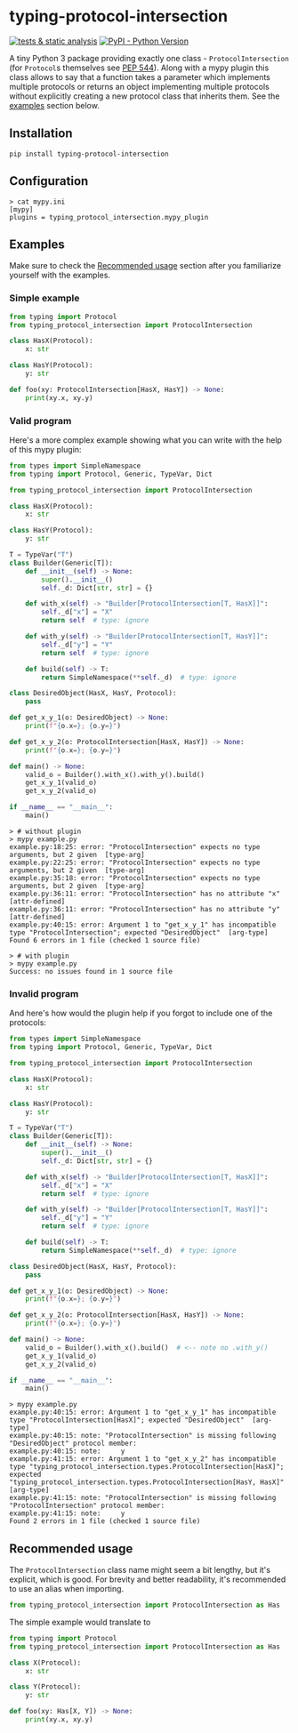 # typing-protocol-intersection

[![tests & static analysis](https://github.com/klausweiss/typing-protocol-intersection/actions/workflows/ci.yml/badge.svg)](https://github.com/klausweiss/typing-protocol-intersection/actions/workflows/ci.yml)
[![PyPI - Python Version](https://img.shields.io/pypi/pyversions/typing-protocol-intersection)](https://pypi.org/project/typing-protocol-intersection/)

A tiny Python 3 package providing exactly one class - `ProtocolIntersection` (for `Protocol`s themselves see [PEP 544](https://peps.python.org/pep-0544/)).
Along with a mypy plugin this class allows to say that a function takes a parameter which implements multiple protocols 
or returns an object implementing multiple protocols without explicitly creating a new protocol class that inherits them.
See the [examples](#examples) section below.

## Installation

```shell
pip install typing-protocol-intersection 
```

## Configuration

```shell
> cat mypy.ini
[mypy]
plugins = typing_protocol_intersection.mypy_plugin
```

## Examples

Make sure to check the [Recommended usage](#recommended-usage) section after you familiarize yourself with the examples.

### Simple example

```python
from typing import Protocol
from typing_protocol_intersection import ProtocolIntersection

class HasX(Protocol):
    x: str

class HasY(Protocol):
    y: str

def foo(xy: ProtocolIntersection[HasX, HasY]) -> None:
    print(xy.x, xy.y)
```

### Valid program

Here's a more complex example showing what you can write with the help of this mypy plugin:

```python
from types import SimpleNamespace
from typing import Protocol, Generic, TypeVar, Dict

from typing_protocol_intersection import ProtocolIntersection

class HasX(Protocol):
    x: str

class HasY(Protocol):
    y: str

T = TypeVar("T")
class Builder(Generic[T]):
    def __init__(self) -> None:
        super().__init__()
        self._d: Dict[str, str] = {}

    def with_x(self) -> "Builder[ProtocolIntersection[T, HasX]]":
        self._d["x"] = "X"
        return self  # type: ignore

    def with_y(self) -> "Builder[ProtocolIntersection[T, HasY]]":
        self._d["y"] = "Y"
        return self  # type: ignore

    def build(self) -> T:
        return SimpleNamespace(**self._d)  # type: ignore

class DesiredObject(HasX, HasY, Protocol):
    pass

def get_x_y_1(o: DesiredObject) -> None:
    print(f"{o.x=}; {o.y=}")

def get_x_y_2(o: ProtocolIntersection[HasX, HasY]) -> None:
    print(f"{o.x=}; {o.y=}")

def main() -> None:
    valid_o = Builder().with_x().with_y().build()
    get_x_y_1(valid_o)
    get_x_y_2(valid_o)

if __name__ == "__main__":
    main()
```

```shell
> # without plugin
> mypy example.py
example.py:18:25: error: "ProtocolIntersection" expects no type arguments, but 2 given  [type-arg]
example.py:22:25: error: "ProtocolIntersection" expects no type arguments, but 2 given  [type-arg]
example.py:35:18: error: "ProtocolIntersection" expects no type arguments, but 2 given  [type-arg]
example.py:36:11: error: "ProtocolIntersection" has no attribute "x"  [attr-defined]
example.py:36:11: error: "ProtocolIntersection" has no attribute "y"  [attr-defined]
example.py:40:15: error: Argument 1 to "get_x_y_1" has incompatible type "ProtocolIntersection"; expected "DesiredObject"  [arg-type]
Found 6 errors in 1 file (checked 1 source file)

> # with plugin
> mypy example.py
Success: no issues found in 1 source file
```

### Invalid program

And here's how would the plugin help if you forgot to include one of the protocols:

```python
from types import SimpleNamespace
from typing import Protocol, Generic, TypeVar, Dict

from typing_protocol_intersection import ProtocolIntersection

class HasX(Protocol):
    x: str

class HasY(Protocol):
    y: str

T = TypeVar("T")
class Builder(Generic[T]):
    def __init__(self) -> None:
        super().__init__()
        self._d: Dict[str, str] = {}

    def with_x(self) -> "Builder[ProtocolIntersection[T, HasX]]":
        self._d["x"] = "X"
        return self  # type: ignore

    def with_y(self) -> "Builder[ProtocolIntersection[T, HasY]]":
        self._d["y"] = "Y"
        return self  # type: ignore

    def build(self) -> T:
        return SimpleNamespace(**self._d)  # type: ignore

class DesiredObject(HasX, HasY, Protocol):
    pass

def get_x_y_1(o: DesiredObject) -> None:
    print(f"{o.x=}; {o.y=}")

def get_x_y_2(o: ProtocolIntersection[HasX, HasY]) -> None:
    print(f"{o.x=}; {o.y=}")

def main() -> None:
    valid_o = Builder().with_x().build()  # <-- note no .with_y()
    get_x_y_1(valid_o)
    get_x_y_2(valid_o)

if __name__ == "__main__":
    main()
```

```shell
> mypy example.py
example.py:40:15: error: Argument 1 to "get_x_y_1" has incompatible type "ProtocolIntersection[HasX]"; expected "DesiredObject"  [arg-type]
example.py:40:15: note: "ProtocolIntersection" is missing following "DesiredObject" protocol member:
example.py:40:15: note:     y
example.py:41:15: error: Argument 1 to "get_x_y_2" has incompatible type "typing_protocol_intersection.types.ProtocolIntersection[HasX]"; expected "typing_protocol_intersection.types.ProtocolIntersection[HasY, HasX]"  [arg-type]
example.py:41:15: note: "ProtocolIntersection" is missing following "ProtocolIntersection" protocol member:
example.py:41:15: note:     y
Found 2 errors in 1 file (checked 1 source file)
```

## Recommended usage

The `ProtocolIntersection` class name might seem a bit lengthy, but it's explicit, which is good.
For brevity and better readability, it's recommended to use an alias when importing. 

```python
from typing_protocol_intersection import ProtocolIntersection as Has
```

The simple example would translate to

```python
from typing import Protocol
from typing_protocol_intersection import ProtocolIntersection as Has

class X(Protocol):
    x: str

class Y(Protocol):
    y: str

def foo(xy: Has[X, Y]) -> None:
    print(xy.x, xy.y)
```
